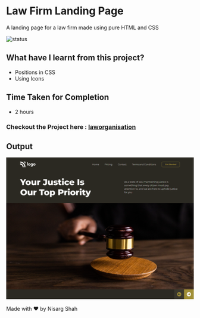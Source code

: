# Law Firm Landing Page
A landing page for a law firm made using pure HTML and CSS

![status](https://img.shields.io/badge/status-ongoing-green)

## What have I learnt from this project?
- Positions in CSS
- Using Icons

## Time Taken for Completion
- 2 hours

### Checkout the Project here : [laworganisation](https://laworganisation.netlify.app/)

## Output
![output](output.png)

Made with ❤️ by Nisarg Shah


